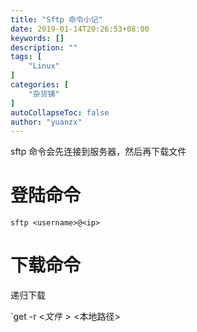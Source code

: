 ```yaml
---
title: "Sftp 命令小记"
date: 2019-01-14T20:26:53+08:00
keywords: []
description: ""
tags: [
    "Linux"
]
categories: [
    "杂货铺"
]
autoCollapseToc: false
author: "yuanzx"
---
```


sftp 命令会先连接到服务器，然后再下载文件

# 登陆命令

`sftp <username>@<ip>`

# 下载命令

递归下载 

`get -r <$文件> <$本地路径>